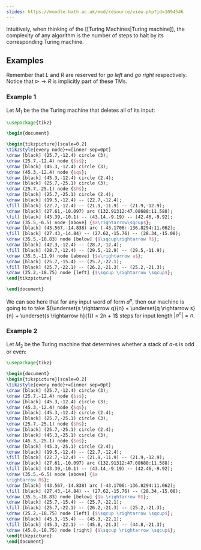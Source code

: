 ```yaml
---
slides: https://moodle.bath.ac.uk/mod/resource/view.php?id=1094546
---
```


Intuitively, when thinking of the [[Turing Machines|Turing machine]], the complexity of any algorithm is the number of steps to halt by its corresponding Turing machine.

## Examples
Remember that $L$ and $R$ are reserved for *go left* and *go right* respectively.
Notice that $\triangleright \rightarrow R$  is implicitly part of these TMs.
### Example 1
Let $M_1$ be the the Turing machine that deletes all of its input:

```tikz
\usepackage{tikz}

\begin{document}

\begin{tikzpicture}[scale=0.2]
\tikzstyle{every node}+=[inner sep=0pt]
\draw [black] (25.7,-12.4) circle (3);
\draw (25.7,-12.4) node {$s$};
\draw [black] (45.3,-12.4) circle (3);
\draw (45.3,-12.4) node {$q$};
\draw [black] (45.3,-12.4) circle (2.4);
\draw [black] (25.7,-25.1) circle (3);
\draw (25.7,-25.1) node {$h$};
\draw [black] (25.7,-25.1) circle (2.4);
\draw [black] (19.5,-12.4) -- (22.7,-12.4);
\fill [black] (22.7,-12.4) -- (21.9,-11.9) -- (21.9,-12.9);
\draw [black] (27.61,-10.097) arc (132.91312:47.08688:11.588);
\fill [black] (43.39,-10.1) -- (43.14,-9.19) -- (42.46,-9.92);
\draw (35.5,-6.5) node [above] {$a\rightarrow\sqcup$};
\draw [black] (43.567,-14.838) arc (-43.1706:-136.8294:11.062);
\fill [black] (27.43,-14.84) -- (27.62,-15.76) -- (28.34,-15.08);
\draw (35.5,-18.83) node [below] {$\sqcup\rightarrow R$};
\draw [black] (42.3,-12.4) -- (28.7,-12.4);
\fill [black] (28.7,-12.4) -- (29.5,-12.9) -- (29.5,-11.9);
\draw (35.5,-11.9) node [above] {$a\rightarrow a$};
\draw [black] (25.7,-15.4) -- (25.7,-22.1);
\fill [black] (25.7,-22.1) -- (26.2,-21.3) -- (25.2,-21.3);
\draw (25.2,-18.75) node [left] {$\sqcup \rightarrow \sqcup$};
\end{tikzpicture}

\end{document}
```
We can see here that for any input word of form $a^n$, then our machine is going to to take $(\underset{s \rightarrow q}{n} + \underset{q \rightarrow s}{n} + \underset{s \rightarrow h}{1}) = 2n + 1$ steps for input length $\big |a^n \big| = n$.

### Example 2
Let $M_2$ be the Turing machine that determines whether a stack of $a$-s is odd or even:
```tikz
\usepackage{tikz}

\begin{document}
\begin{tikzpicture}[scale=0.2]
\tikzstyle{every node}+=[inner sep=0pt]
\draw [black] (25.7,-12.4) circle (3);
\draw (25.7,-12.4) node {$s$};
\draw [black] (45.3,-12.4) circle (3);
\draw (45.3,-12.4) node {$q$};
\draw [black] (45.3,-12.4) circle (2.4);
\draw [black] (25.7,-25.1) circle (3);
\draw (25.7,-25.1) node {$h$};
\draw [black] (25.7,-25.1) circle (2.4);
\draw [black] (45.3,-25.1) circle (3);
\draw (45.3,-25.1) node {$o$};
\draw [black] (45.3,-25.1) circle (2.4);
\draw [black] (19.5,-12.4) -- (22.7,-12.4);
\fill [black] (22.7,-12.4) -- (21.9,-11.9) -- (21.9,-12.9);
\draw [black] (27.61,-10.097) arc (132.91312:47.08688:11.588);
\fill [black] (43.39,-10.1) -- (43.14,-9.19) -- (42.46,-9.92);
\draw (35.5,-6.5) node [above] {$a
\rightarrow R$};
\draw [black] (43.567,-14.838) arc (-43.1706:-136.8294:11.062);
\fill [black] (27.43,-14.84) -- (27.62,-15.76) -- (28.34,-15.08);
\draw (35.5,-18.83) node [below] {$a \rightarrow R$};
\draw [black] (25.7,-15.4) -- (25.7,-22.1);
\fill [black] (25.7,-22.1) -- (26.2,-21.3) -- (25.2,-21.3);
\draw (25.2,-18.75) node [left] {$\sqcup \rightarrow \sqcup$};
\draw [black] (45.3,-15.4) -- (45.3,-22.1);
\fill [black] (45.3,-22.1) -- (45.8,-21.3) -- (44.8,-21.3);
\draw (45.8,-18.75) node [right] {$\sqcup \rightarrow \sqcup$};
\end{tikzpicture}
\end{document}
```

